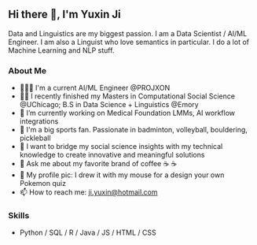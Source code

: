 ## Hi there 👋, I'm Yuxin Ji

Data and Linguistics are my biggest passion. I am a Data Scientist / AI/ML Engineer. I am also a Linguist who love semantics in particular. I do a lot of Machine Learning and NLP stuff. 

### About Me
- 👩🏻‍💻 I'm a current AI/ML Engineer @PROJXON
- 👩‍🎓 I recently finished my Masters in Computational Social Science @UChicago; B.S in Data Science + Linguistics @Emory
- 🔭 I’m currently working on Medical Foundation LMMs, AI workflow integrations
- 🎾 I'm a big sports fan. Passionate in badminton, volleyball, bouldering, pickleball
- 🎯 I want to bridge my social science insights with my technical knowledge to create innovative and meaningful solutions
- 💬 Ask me about my favorite brand of coffee ☕ ☕️
- 👻 My profile pic: I drew it with my mouse for a design your own Pokemon quiz
- 📫 How to reach me: ji.yuxin@hotmail.com

### Skills
- Python / SQL / R / Java / JS / HTML / CSS





<!--
**Yuxin-Ji/Yuxin-Ji** is a ✨ _special_ ✨ repository because its `README.md` (this file) appears on your GitHub profile.
SHOW WHO AM I
- Statistics & Skills [![Yuxin's GitHub stats](https://github-readme-stats.vercel.app/api?username=yuxin-ji)](https://github.com/anuraghazra/github-readme-stats)
- Projects
Here are some ideas to get you started:

- 🔭 I’m currently working on ...
- 🌱 I’m currently learning ...
- 👯 I’m looking to collaborate on ...
- 🤔 I’m looking for help with ...
- 💬 Ask me about ...
- 📫 How to reach me: ...
- 😄 Pronouns: ...
- ⚡ Fun fact: ...


-->
